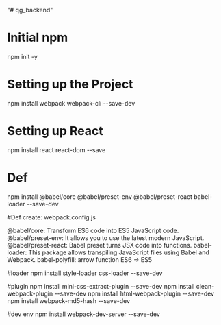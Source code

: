 "# qg_backend" 

# Initial npm
npm init -y

# Setting up the Project

npm install webpack webpack-cli --save-dev

# Setting up React

npm install react react-dom --save

# Def

npm install @babel/core @babel/preset-env @babel/preset-react babel-loader --save-dev

#Def 
create: webpack.config.js

@babel/core: Transform ES6 code into ES5 JavaScript code.
@babel/preset-env: It allows you to use the latest modern JavaScript.
@babel/preset-react: Babel preset turns JSX code into functions.
babel-loader: This package allows transpiling JavaScript files using Babel and Webpack.
babel-polyfill: arrow function ES6 -> ES5

#loader 
npm install style-loader css-loader --save-dev

#plugin
npm install mini-css-extract-plugin --save-dev
npm install clean-webpack-plugin --save-dev
npm install html-webpack-plugin --save-dev
npm install webpack-md5-hash --save-dev


#dev env
npm install webpack-dev-server --save-dev

